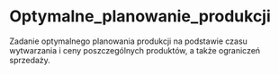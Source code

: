 # Optymalne_planowanie_produkcji
Zadanie optymalnego planowania produkcji na podstawie czasu wytwarzania i ceny poszczególnych produktów, a także ograniczeń sprzedaży.
